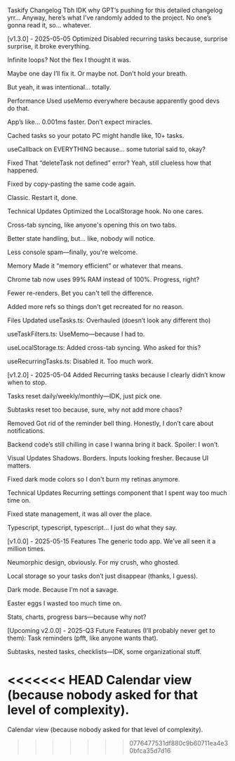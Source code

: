 Taskify Changelog
Tbh IDK why GPT’s pushing for this detailed changelog yrr... Anyway, here’s what I’ve randomly added to the project. No one’s gonna read it, so... whatever.

[v1.3.0] - 2025-05-05
Optimized
Disabled recurring tasks because, surprise surprise, it broke everything.

Infinite loops? Not the flex I thought it was.

Maybe one day I’ll fix it. Or maybe not. Don't hold your breath.

But yeah, it was intentional... totally.

Performance
Used useMemo everywhere because apparently good devs do that.

App’s like... 0.001ms faster. Don’t expect miracles.

Cached tasks so your potato PC might handle like, 10+ tasks.

useCallback on EVERYTHING because... some tutorial said to, okay?

Fixed
That “deleteTask not defined” error? Yeah, still clueless how that happened.

Fixed by copy-pasting the same code again.

Classic. Restart it, done.

Technical Updates
Optimized the LocalStorage hook. No one cares.

Cross-tab syncing, like anyone's opening this on two tabs.

Better state handling, but... like, nobody will notice.

Less console spam—finally, you're welcome.

Memory
Made it “memory efficient” or whatever that means.

Chrome tab now uses 99% RAM instead of 100%. Progress, right?

Fewer re-renders. Bet you can't tell the difference.

Added more refs so things don't get recreated for no reason.

Files Updated
useTasks.ts: Overhauled (doesn’t look any different tho)

useTaskFilters.ts: UseMemo—because I had to.

useLocalStorage.ts: Added cross-tab syncing. Who asked for this?

useRecurringTasks.ts: Disabled it. Too much work.

[v1.2.0] - 2025-05-04
Added
Recurring tasks because I clearly didn’t know when to stop.

Tasks reset daily/weekly/monthly—IDK, just pick one.

Subtasks reset too because, sure, why not add more chaos?

Removed
Got rid of the reminder bell thing. Honestly, I don’t care about notifications.

Backend code’s still chilling in case I wanna bring it back. Spoiler: I won’t.

Visual Updates
Shadows. Borders. Inputs looking fresher. Because UI matters.

Fixed dark mode colors so I don't burn my retinas anymore.

Technical Updates
Recurring settings component that I spent way too much time on.

Fixed state management, it was all over the place.

Typescript, typescript, typescript... I just do what they say.

[v1.0.0] - 2025-05-15
Features
The generic todo app. We’ve all seen it a million times.

Neumorphic design, obviously. For my crush, who ghosted.

Local storage so your tasks don’t just disappear (thanks, I guess).

Dark mode. Because I’m not a savage.

Easter eggs I wasted too much time on.

Stats, charts, progress bars—because why not?

[Upcoming v2.0.0] - 2025-Q3
Future Features (I’ll probably never get to them):
Task reminders (pfft, like anyone wants that).

Subtasks, nested tasks, checklists—IDK, some organizational stuff.

<<<<<<< HEAD
Calendar view (because nobody asked for that level of complexity).
=======
Calendar view (because nobody asked for that level of complexity).
>>>>>>> 0776477531df880c9b60711ea4e30bfca35d7d16
